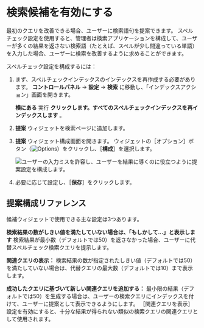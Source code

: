 # 検索候補を有効にする

最初のクエリを改善できる場合、ユーザーに検索語句を提案できます。 スペルチェック設定を使用すると、管理者は検索アプリケーションを構成して、ユーザーが多くの結果を返さない検索語（たとえば、スペルが少し間違っている単語）を入力した場合、ユーザーに検索を改善するように求めることができます。

スペルチェック設定を構成するには：

1. まず、スペルチェックインデックスのインデックスを再作成する必要があります。 **コントロールパネル** &rarr; **設定** &rarr; **検索** に移動し、「インデックスアクション」画面を開きます。

    **横にある** 実行 **クリックします。すべてのスペルチェックインデックスを再インデックスします** 。

1. **提案** ウィジェットを検索ページに追加します。

1. **提案** ウィジェット構成画面を開きます。 ウィジェットの［オプション］ボタン（![Options](../../../images/icon-widget-options.png)）をクリックし、［**構成**］を選択します。

    ![ユーザーの入力ミスを許容し、ユーザーを結果に導くのに役立つように提案設定を構成します。](./enabling-search-suggestions/images/01.png)

1. 必要に応じて設定し、［**保存**］をクリックします。

<a name="suggestions-configuration-reference" />

## 提案構成リファレンス

候補ウィジェットで使用できる主な設定は3つあります。

**検索結果の数がしきい値を満たしていない場合は、「もしかして...」と表示します** 検索結果が最小数（デフォルトでは50）を返さなかった場合、ユーザーに代替スペルチェック検索クエリを提示します。

**関連クエリの表示：** 検索結果の数が指定されたしきい値（デフォルトでは50）を満たしていない場合は、代替クエリの最大数（デフォルトでは10）まで表示します。

**成功したクエリに基づいて新しい関連クエリを追加する：** 最小限の結果（デフォルトでは50）を生成する場合は、ユーザーの検索クエリにインデックスを付けて、ユーザーに提案として表示できるようにします。 ［関連クエリを表示］設定を有効にすると、十分な結果が得られない類似の検索クエリの関連クエリとして使用されます。
